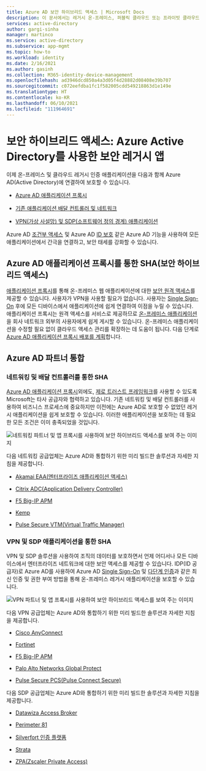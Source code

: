 ```yaml
---
title: Azure AD 보안 하이브리드 액세스 | Microsoft Docs
description: 이 문서에서는 레거시 온-프레미스, 퍼블릭 클라우드 또는 프라이빗 클라우드 애플리케이션을 Azure AD와 통합하기 위한 파트너 솔루션에 대해 설명합니다. 앱 배달 컨트롤러 또는 네트워크를 Azure AD에 연결하여 레거시 앱을 보호하세요.
services: active-directory
author: gargi-sinha
manager: martinco
ms.service: active-directory
ms.subservice: app-mgmt
ms.topic: how-to
ms.workload: identity
ms.date: 2/16/2021
ms.author: gasinh
ms.collection: M365-identity-device-management
ms.openlocfilehash: ad3946dcd850a4a3d05f4d28882d08408e39b707
ms.sourcegitcommit: c072eefdba1fc1f582005cdd549218863d1e149e
ms.translationtype: HT
ms.contentlocale: ko-KR
ms.lasthandoff: 06/10/2021
ms.locfileid: "111964691"
---
```

# <a name="secure-hybrid-access-secure-legacy-apps-with-azure-active-directory"></a>보안 하이브리드 액세스: Azure Active Directory를 사용한 보안 레거시 앱

이제 온-프레미스 및 클라우드 레거시 인증 애플리케이션을 다음과 함께 Azure AD(Active Directory)에 연결하여 보호할 수 있습니다.

- [Azure AD 애플리케이션 프록시](#secure-hybrid-access-sha-through-azure-ad-application-proxy)

- [기존 애플리케이션 배달 컨트롤러 및 네트워크](#sha-through-networking-and-delivery-controllers)

- [VPN(가상 사설망) 및 SDP(소프트웨어 정의 경계) 애플리케이션](#sha-through-vpn-and-sdp-applications)

Azure AD [조건부 액세스](../conditional-access/overview.md) 및 Azure AD [ID 보호](../identity-protection/overview-identity-protection.md) 같은 Azure AD 기능을 사용하여 모든 애플리케이션에서 간극을 연결하고, 보안 태세를 강화할 수 있습니다.

## <a name="secure-hybrid-access-sha-through-azure-ad-application-proxy"></a>Azure AD 애플리케이션 프록시를 통한 SHA(보안 하이브리드 액세스)
  
[애플리케이션 프록시](../app-proxy/what-is-application-proxy.md)를 통해 온-프레미스 웹 애플리케이션에 대한 [보안 원격 액세스](../app-proxy/application-proxy.md)를 제공할 수 있습니다. 사용자가 VPN을 사용할 필요가 없습니다. 사용자는 [Single Sign-On](add-application-portal-setup-sso.md) 후에 모든 디바이스에서 애플리케이션에 쉽게 연결하여 이점을 누릴 수 있습니다. 애플리케이션 프록시는 원격 액세스를 서비스로 제공하므로 [온-프레미스 애플리케이션](../app-proxy/application-proxy-add-on-premises-application.md)을 회사 네트워크 외부의 사용자에게 쉽게 게시할 수 있습니다. 온-프레미스 애플리케이션을 수정할 필요 없이 클라우드 액세스 관리를 확장하는 데 도움이 됩니다. 다음 단계로 [Azure AD 애플리케이션 프록시 배포를 계획](../app-proxy/application-proxy-deployment-plan.md)합니다.

## <a name="azure-ad-partner-integrations"></a>Azure AD 파트너 통합

### <a name="sha-through-networking-and-delivery-controllers"></a>네트워킹 및 배달 컨트롤러를 통한 SHA

[Azure AD 애플리케이션 프록시](../app-proxy/what-is-application-proxy.md)외에도, [제로 트러스트 프레임워크](https://www.microsoft.com/security/blog/2020/04/02/announcing-microsoft-zero-trust-assessment-tool/)를 사용할 수 있도록 Microsoft는 타사 공급자와 협력하고 있습니다. 기존 네트워킹 및 배달 컨트롤러를 사용하여 비즈니스 프로세스에 중요하지만 이전에는 Azure AD로 보호할 수 없었던 레거시 애플리케이션을 쉽게 보호할 수 있습니다. 이러한 애플리케이션을 보호하는 데 필요한 모든 조건은 이미 충족되었을 것입니다.

![네트워킹 파트너 및 앱 프록시를 사용하여 보안 하이브리드 액세스를 보여 주는 이미지](./media/secure-hybrid-access/secure-hybrid-access.png)

다음 네트워킹 공급업체는 Azure AD와 통합하기 위한 미리 빌드한 솔루션과 자세한 지침을 제공합니다.

- [Akamai EAA(엔터프라이즈 애플리케이션 액세스)](../saas-apps/akamai-tutorial.md)

- [Citrix ADC(Application Delivery Controller)](../saas-apps/citrix-netscaler-tutorial.md)

- [F5 Big-IP APM](./f5-aad-integration.md)

- [Kemp](../saas-apps/kemp-tutorial.md)

- [Pulse Secure VTM(Virtual Traffic Manager)](../saas-apps/pulse-secure-virtual-traffic-manager-tutorial.md)

### <a name="sha-through-vpn-and-sdp-applications"></a>VPN 및 SDP 애플리케이션을 통한 SHA

VPN 및 SDP 솔루션을 사용하여 조직의 데이터를 보호하면서 언제 어디서나 모든 디바이스에서 엔터프라이즈 네트워크에 대한 보안 액세스를 제공할 수 있습니다. IDP(ID 공급자)로 Azure AD를 사용하여 Azure AD [Single Sign-On](./what-is-single-sign-on.md) 및 [다단계 인증](../authentication/concept-mfa-howitworks.md)과 같은 최신 인증 및 권한 부여 방법을 통해 온-프레미스 레거시 애플리케이션을 보호할 수 있습니다.  

![VPN 파트너 및 앱 프록시를 사용하여 보안 하이브리드 액세스를 보여 주는 이미지 ](./media/secure-hybrid-access/app-proxy-vpn.png)

다음 VPN 공급업체는 Azure AD와 통합하기 위한 미리 빌드한 솔루션과 자세한 지침을 제공합니다.

- [Cisco AnyConnect](../saas-apps/cisco-anyconnect.md)

- [Fortinet](../saas-apps/fortigate-ssl-vpn-tutorial.md)

- [F5 Big-IP APM](./f5-aad-password-less-vpn.md)

- [Palo Alto Networks Global Protect](../saas-apps/paloaltoadmin-tutorial.md)

- [Pulse Secure PCS(Pulse Connect Secure)](../saas-apps/pulse-secure-pcs-tutorial.md)

다음 SDP 공급업체는 Azure AD와 통합하기 위한 미리 빌드한 솔루션과 자세한 지침을 제공합니다.

- [Datawiza Access Broker](./add-application-portal-setup-oidc-sso.md)

- [Perimeter 81](../saas-apps/perimeter-81-tutorial.md)


- [Silverfort 인증 플랫폼](./add-application-portal-setup-oidc-sso.md)

- [Strata](../saas-apps/maverics-identity-orchestrator-saml-connector-tutorial.md)

- [ZPA(Zscaler Private Access)](../saas-apps/zscalerprivateaccess-tutorial.md)